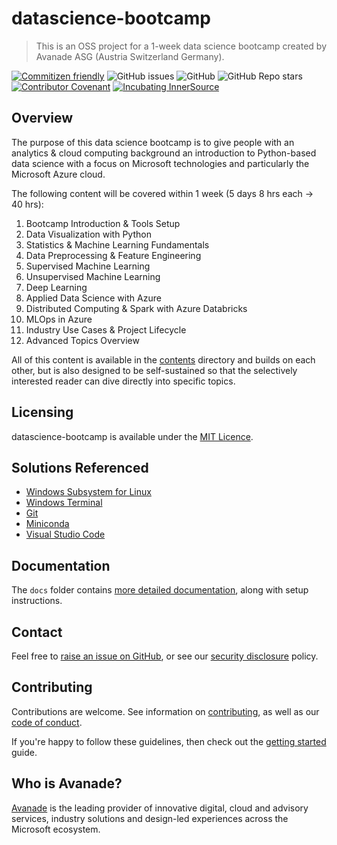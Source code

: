 # datascience-bootcamp
> This is an OSS project for a 1-week data science bootcamp created by Avanade ASG (Austria Switzerland Germany).

[![Commitizen friendly](https://img.shields.io/badge/commitizen-friendly-brightgreen.svg)](http://commitizen.github.io/cz-cli/)
![GitHub issues](https://img.shields.io/github/issues/sebastianbirk/datascience-bootcamp)
![GitHub](https://img.shields.io/github/license/sebastianbirk/datascience-bootcamp)
![GitHub Repo stars](https://img.shields.io/github/stars/sebastianbirk/datascience-bootcamp?style=social)
[![Contributor Covenant](https://img.shields.io/badge/Contributor%20Covenant-2.1-4baaaa.svg)](https://avanade.github.io/code-of-conduct/)
[![Incubating InnerSource](https://img.shields.io/badge/Incubating-Ava--Maturity-%23FF5800?labelColor=yellow)](https://avanade.github.io/maturity-model/)

## Overview

The purpose of this data science bootcamp is to give people with an analytics & cloud computing background an introduction to Python-based data science with a focus on Microsoft technologies and particularly the Microsoft Azure cloud.

The following content will be covered within 1 week (5 days 8 hrs each -> 40 hrs):
1. Bootcamp Introduction & Tools Setup
2. Data Visualization with Python
3. Statistics & Machine Learning Fundamentals
4. Data Preprocessing & Feature Engineering
5. Supervised Machine Learning
6. Unsupervised Machine Learning
7. Deep Learning
8. Applied Data Science with Azure
9. Distributed Computing & Spark with Azure Databricks
10. MLOps in Azure
11. Industry Use Cases & Project Lifecycle
12. Advanced Topics Overview

All of this content is available in the [contents](./contents) directory and builds on each other, but is also designed to be self-sustained so that the selectively interested reader can dive directly into specific topics.

## Licensing
datascience-bootcamp is available under the [MIT Licence](./LICENCE).

## Solutions Referenced

- [Windows Subsystem for Linux](https://docs.microsoft.com/en-us/windows/wsl/)
- [Windows Terminal](https://docs.microsoft.com/en-us/windows/terminal/)
- [Git](https://git-scm.com/)
- [Miniconda](https://docs.conda.io/en/latest/miniconda.html)
- [Visual Studio Code](https://code.visualstudio.com/)

## Documentation
The `docs` folder contains [more detailed documentation](./docs/start-here.md), along with setup instructions.

## Contact
Feel free to [raise an issue on GitHub](https://github.com/sebastianbirk/datascience-bootcamp/issues), or see our [security disclosure](./SECURITY.md) policy.

## Contributing
Contributions are welcome. See information on [contributing](./CONTRIBUTING.md), as well as our [code of conduct](./CODE_OF_CONDUCT.md).

If you're happy to follow these guidelines, then check out the [getting started](./docs/start-here.md) guide.

## Who is Avanade?

[Avanade](https://www.avanade.com) is the leading provider of innovative digital, cloud and advisory services, industry solutions and design-led experiences across the Microsoft ecosystem.
